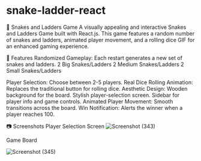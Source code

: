 # snake-ladder-react

🎲 Snakes and Ladders Game
A visually appealing and interactive Snakes and Ladders Game built with React.js. This game features a random number of snakes and ladders, animated player movement, and a rolling dice GIF for an enhanced gaming experience.

🌟 Features
Randomized Gameplay: Each restart generates a new set of snakes and ladders.
2 Big Snakes/Ladders
2 Medium Snakes/Ladders
2 Small Snakes/Ladders

Player Selection: Choose between 2-5 players.
Real Dice Rolling Animation: Replaces the traditional button for rolling dice.
Aesthetic Design:
Wooden background for the board.
Stylish player-selection screen.
Sidebar for player info and game controls.
Animated Player Movement: Smooth transitions across the board.
Win Notification: Alerts the winner when a player reaches 100.


📷 Screenshots
Player Selection Screen
![Screenshot (343)](https://github.com/user-attachments/assets/72a806b4-6bfa-4d78-a8f9-20eeaeb45aa0)


Game Board

![Screenshot (345)](https://github.com/user-attachments/assets/fb219ef0-9cc2-43c7-84bc-968d77c4c1aa)
